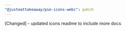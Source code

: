 ```yaml
---
"@justeattakeaway/pie-icons-webc": patch
---
```


[Changed] - updated icons readme to include more docs
